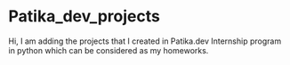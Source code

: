 # Patika_dev_projects
Hi, I am adding the projects that I created in Patika.dev Internship program in python which can be considered as my homeworks.
